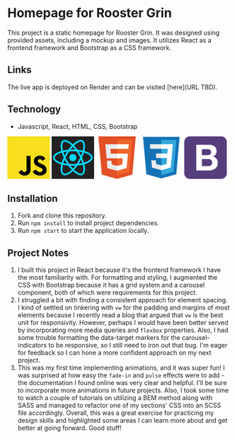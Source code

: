 # Homepage for Rooster Grin

This project is a static homepage for Rooster Grin. It was designed using provided assets, including a mockup and images. It utilizes React as a frontend framework and Bootstrap as a CSS framework.

## Links

The live app is deployed on Render and can be visited [here](URL TBD).

## Technology

- Javascript, React, HTML, CSS, Bootstrap  
  
![JS icon](images/javascript.png)
![React icon](images/react.png)
![HTML icon](images/html.png)
![CSS icon](images/css.png) 
![Bootstrap icon](images/bootstrap.png)  

## Installation

1. Fork and clone this repository.
2. Run `npm install` to install project dependencies.
3. Run `npm start` to start the application locally.

## Project Notes

1. I built this project in React because it's the frontend framework I have the most familiarity with. For formatting and styling, I augmented the CSS with Bootstrap because it has a grid system and a carousel component, both of which were requirements for this project.
2. I struggled a bit with finding a consistent approach for element spacing. I kind of settled on tinkering with `vw` for the padding and margins of most elements because I recently read a blog that argued that `vw` is the best unit for responsivity. However, perhaps I would have been better served by incorporating more media queries and `flexbox` properties. Also, I had some trouble formatting the data-target markers for the carousel-indicators to be responsive, so I still need to iron out that bug. I'm eager for feedback so I can hone a more confident approach on my next project.
3. This was my first time implementing animations, and it was super fun! I was surprised at how easy the `fade-in` and `pulse` effects were to add - the documentation I found online was very clear and helpful. I'll be sure to incorporate more animations in future projects. Also, I took some time to watch a couple of tutorials on utilizing a BEM method along with SASS and managed to refactor one of my sections' CSS into an SCSS file accordingly. Overall, this was a great exercise for practicing my design skills and highlighted some areas I can learn more about and get better at going forward. Good stuff!
